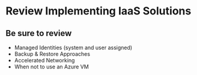 # Review Implementing IaaS Solutions

## Be sure to review

* Managed Identities (system and user assigned)
* Backup & Restore Approaches
* Accelerated Networking
* When not to use an Azure VM


